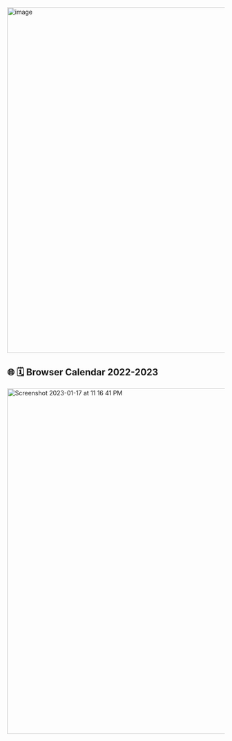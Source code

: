 # 

<img width="800" alt="image" src="https://user-images.githubusercontent.com/70295997/213108249-5f338060-b9d9-477e-af40-9637161eed6e.png">

## 🌐 🗓️ Browser Calendar 2022-2023

<img width="800" alt="Screenshot 2023-01-17 at 11 16 41 PM" src="https://user-images.githubusercontent.com/70295997/213107723-ed5358b5-e48a-49a0-b5fe-10fa8cbd4565.png">
